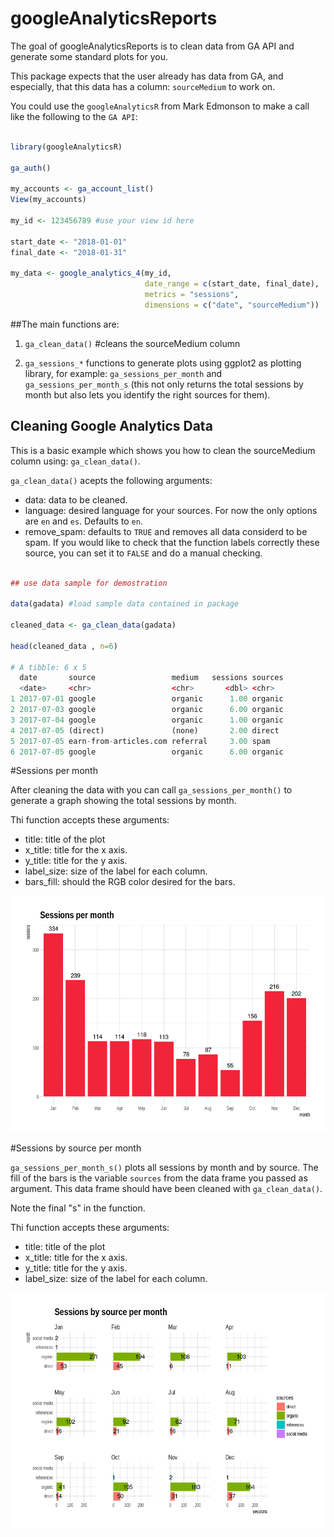 # googleAnalyticsReports

The goal of googleAnalyticsReports is to clean data from GA API and generate some standard plots for you.

This package expects that the user already has data from GA, and especially, that this data has a column: `sourceMedium` to work on. 

You could use the `googleAnalyticsR` from Mark Edmonson to make a call like the following to the `GA API`:

```r 

library(googleAnalyticsR)

ga_auth()

my_accounts <- ga_account_list()
View(my_accounts)

my_id <- 123456789 #use your view id here 

start_date <- "2018-01-01"
final_date <- "2018-01-31"

my_data <- google_analytics_4(my_id, 
                              date_range = c(start_date, final_date),
                              metrics = "sessions",
                              dimensions = c("date", "sourceMedium"))

```



##The main functions are:

1. `ga_clean_data()`  #cleans the sourceMedium column 

1. `ga_sessions_*` functions to generate plots using ggplot2 as plotting library, for example: `ga_sessions_per_month` and `ga_sessions_per_month_s` (this not only returns the total sessions by month but also lets you identify the right sources for them).



## Cleaning Google Analytics Data

This is a basic example which shows you how to clean the sourceMedium column using: `ga_clean_data()`.

`ga_clean_data()` acepts the following arguments:

* data: data to be cleaned.
* language: desired language for your sources. For now the only options are `en` and `es`. Defaults to `en`.
* remove_spam: defaults to `TRUE` and removes all data considerd to be spam. If you would like to check that the function labels correctly these source, you can set it to `FALSE` and do a manual checking.





``` r

## use data sample for demostration

data(gadata) #load sample data contained in package

cleaned_data <- ga_clean_data(gadata)

head(cleaned_data , n=6) 

# A tibble: 6 x 5
  date       source                 medium   sessions sources
  <date>     <chr>                  <chr>       <dbl> <chr>       
1 2017-07-01 google                 organic      1.00 organic     
2 2017-07-03 google                 organic      6.00 organic     
3 2017-07-04 google                 organic      1.00 organic     
4 2017-07-05 (direct)               (none)       2.00 direct      
5 2017-07-05 earn-from-articles.com referral     3.00 spam        
6 2017-07-05 google                 organic      6.00 organic

```


#Sessions per month

After cleaning the data with you can call `ga_sessions_per_month()` to generate a graph showing the total sessions by month. 

Thi function accepts these arguments:

* title: title of the plot
* x_title: title for the x axis.
* y_title: title for the y axis.
* label_size: size of the label for each column.
* bars_fill: should the RGB color desired for the bars.

![Caption for the picture.](images/sessions_per_month.png)


#Sessions by source per month

`ga_sessions_per_month_s()` plots all sessions by month and by source. The fill of the bars is the variable `sources` from the data frame you passed as argument. This data frame should have been cleaned with `ga_clean_data()`.

Note the final "s" in the function.

Thi function accepts these arguments:

* title: title of the plot
* x_title: title for the x axis.
* y_title: title for the y axis.
* label_size: size of the label for each column.


![Caption for the picture.](images/sessions_by_source_per_month.png)

